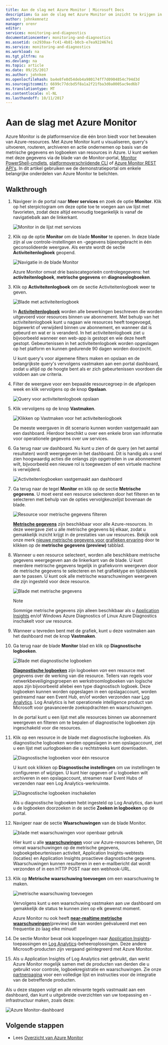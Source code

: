 ```yaml
---
title: Aan de slag met Azure Monitor | Microsoft Docs
description: Ga aan de slag met Azure Monitor om inzicht te krijgen in de werking van uw resources en maatregelen te nemen op basis van gegevens.
author: johnkemnetz
manager: orenr
editor: 
services: monitoring-and-diagnostics
documentationcenter: monitoring-and-diagnostics
ms.assetid: ce2930aa-fc41-4b81-b0cb-e7ea922467e1
ms.service: monitoring-and-diagnostics
ms.workload: na
ms.tgt_pltfrm: na
ms.devlang: na
ms.topic: article
ms.date: 09/25/2017
ms.author: johnkem
ms.openlocfilehash: ba4e8fe0d54deb4a980174ff7d0904854c794d3d
ms.sourcegitcommit: 6699c77dcbd5f8a1a2f21fba3d0a0005ac9ed6b7
ms.translationtype: MT
ms.contentlocale: nl-NL
ms.lasthandoff: 10/11/2017
---
```

# <a name="get-started-with-azure-monitor"></a>Aan de slag met Azure Monitor
Azure Monitor is de platformservice die één bron biedt voor het bewaken van Azure-resources. Met Azure Monitor kunt u visualiseren, query's uitvoeren, routeren, archiveren en actie ondernemen op basis van de metrische gegevens en logboeken van resources in Azure. U kunt werken met deze gegevens via de blade van de Monitor-portal, [Monitor PowerShell-cmdlets](insights-powershell-samples.md), [platformoverschrijdende CLI](insights-cli-samples.md) of [Azure Monitor REST API's](https://msdn.microsoft.com/library/dn931943.aspx). In dit artikel gebruiken we de demonstratieportal om enkele belangrijke onderdelen van Azure Monitor te belichten.

## <a name="walkthrough"></a>Walkthrough
1. Navigeer in de portal naar **Meer services** en zoek de optie **Monitor**. Klik op het sterpictogram om deze optie toe te voegen aan uw lijst met favorieten, zodat deze altijd eenvoudig toegankelijk is vanaf de navigatiebalk aan de linkerkant.

    ![Monitor in de lijst met services](./media/monitoring-get-started/monitor-more-services.png)
2. Klik op de optie **Monitor** om de blade **Monitor** te openen. In deze blade zijn al uw controle-instellingen en -gegevens bijeengebracht in één geconsolideerde weergave. Als eerste wordt de sectie **Activiteitenlogboek** geopend.

    ![Navigatie in de blade Monitor](./media/monitoring-get-started/monitor-blade-nav.png)

    Azure Monitor omvat drie basiscategorieën controlegegevens: het **activiteitenlogboek**, **metrische gegevens** en **diagnoselogboeken**.
3. Klik op **Activiteitenlogboek** om de sectie Activiteitenlogboek weer te geven.

    ![Blade met activiteitenlogboek](./media/monitoring-get-started/monitor-act-log-blade.png)

    In [**Activiteitenlogboek**](monitoring-overview-activity-logs.md) worden alle bewerkingen beschreven die worden uitgevoerd voor resources binnen uw abonnement. Met behulp van het activiteitenlogboek kunt u nagaan wie resources heeft toegevoegd, bijgewerkt of verwijderd binnen uw abonnement, en wanneer dat is gebeurd en wat er is veranderd. In het activiteitenlogboek ziet u bijvoorbeeld wanneer een web-app is gestopt en wie deze heeft gestopt. Gebeurtenissen in het activiteitenlogboek worden opgeslagen op het platform en kunnen gedurende 90 dagen worden doorzocht.

    U kunt query's voor algemene filters maken en opslaan en de belangrijkste query's vervolgens vastmaken aan een portal dashboard, zodat u altijd op de hoogte bent als er zich gebeurtenissen voordoen die voldoen aan uw criteria.
4. Filter de weergave voor een bepaalde resourcegroep in de afgelopen week en klik vervolgens op de knop **Opslaan**.

    ![Query voor activiteitenlogboek opslaan](./media/monitoring-get-started/monitor-act-log-save.png)
5. Klik vervolgens op de knop **Vastmaken**.

    ![Klikken op Vastmaken voor het activiteitenlogboek](./media/monitoring-get-started/monitor-act-log-pin.png)

    De meeste weergaven in dit scenario kunnen worden vastgemaakt aan een dashboard. Hierdoor beschikt u over een enkele bron van informatie voor operationele gegevens over uw services.
6. Ga terug naar uw dashboard. Nu kunt u zien of de query (en het aantal resultaten) wordt weergegeven in het dashboard. Dit is handig als u snel zien hoogwaardig acties die onlangs zijn opgetreden in uw abonnement wilt, bijvoorbeeld een nieuwe rol is toegewezen of een virtuele machine is verwijderd.

    ![Activiteitenlogboeken vastgemaakt aan dashboard](./media/monitoring-get-started/monitor-act-log-db.png)
7. Ga terug naar de tegel **Monitor** en klik op de sectie **Metrische gegevens**. U moet eerst een resource selecteren door het filteren en te selecteren met behulp van de opties vervolgkeuzelijst bovenaan de blade.

    ![Resource voor metrische gegevens filteren](./media/monitoring-get-started/monitor-met-filter.png)

    [**Metrische gegevens**](monitoring-overview-metrics.md) zijn beschikbaar voor alle Azure-resources. In deze weergave ziet u alle metrische gegevens bij elkaar, zodat u gemakkelijk inzicht krijgt in de prestaties van uw resources. Bekijk ook onze merk [nieuwe metrische gegevens voor grafieken ervaring](https://aka.ms/azuremonitor/new-metrics-charts) door te klikken op de **metrische gegevens (preview)** tabblad.
8. Wanneer u een resource selecteert, worden alle beschikbare metrische gegevens weergegeven aan de linkerkant van de blade. U kunt meerdere metrische gegevens tegelijk in grafiekvorm weergeven door de metrische gegevens te selecteren en het grafiektype en tijdsbereik aan te passen. U kunt ook alle metrische waarschuwingen weergeven die zijn ingesteld voor deze resource.

    ![Blade met metrische gegevens](./media/monitoring-get-started/monitor-metric-blade.png)

   > [!NOTE]
   > Sommige metrische gegevens zijn alleen beschikbaar als u [Application Insights](../application-insights/app-insights-overview.md) en/of Windows Azure Diagnostics of Linux Azure Diagnostics inschakelt voor uw resource.
   >
   >
9. Wanneer u tevreden bent met de grafiek, kunt u deze vastmaken aan het dashboard met de knop **Vastmaken**.
10. Ga terug naar de blade **Monitor** blad en klik op **Diagnostische logboeken**.

    ![Blade met diagnostische logboeken](./media/monitoring-get-started/monitor-diaglogs-blade.png)

    [**Diagnostische logboeken**](monitoring-overview-of-diagnostic-logs.md) zijn logboeken *van* een resource met gegevens over de werking van die resource. Tellers van regels voor netwerkbeveiligingsgroepen en werkstroomlogboeken van logische apps zijn bijvoorbeeld allebei een type diagnostisch logboek. Deze logboeken kunnen worden opgeslagen in een opslagaccount, worden gestreamd naar een Event Hub, en/of worden verzonden naar [Log Analytics](../log-analytics/log-analytics-overview.md). Log Analytics is het operationele intelligence product van Microsoft voor geavanceerde zoekopdrachten en waarschuwingen.

    In de portal kunt u een lijst met alle resources binnen uw abonnement weergeven en filteren om te bepalen of diagnostische logboeken zijn ingeschakeld voor die resources.
11. Klik op een resource in de blade met diagnostische logboeken. Als diagnostische logboeken worden opgeslagen in een opslagaccount, ziet u een lijst met uurlogboeken die u rechtstreeks kunt downloaden.

    ![Diagnostische logboeken voor één resource](./media/monitoring-get-started/monitor-diaglogs-detail.png)

    U kunt ook klikken op **Diagnostische instellingen** om uw instellingen te configureren of wijzigen. U kunt hier opgeven of u logboeken wilt archiveren in een opslagaccount, streamen naar Event Hubs of verzenden naar een Log Analytics-werkruimte.

    ![Diagnostische logboeken inschakelen](./media/monitoring-get-started/monitor-diaglogs-enable.png)

    Als u diagnostische logboeken hebt ingesteld op Log Analytics, dan kunt u de logboeken doorzoeken in de sectie **Zoeken in logboeken** op de portal.
12. Navigeer naar de sectie **Waarschuwingen** van de blade Monitor.

    ![blade met waarschuwingen voor openbaar gebruik](./media/monitoring-get-started/monitor-alerts-nopp.png)

    Hier kunt u alle [**waarschuwingen**](monitoring-overview-alerts.md) voor uw Azure-resources beheren, Dit omvat waarschuwingen op de metrische gegevens, logboekgebeurtenissen activiteit, Application Insights-webtests (locaties) en Application Insights proactieve diagnostische gegevens. Waarschuwingen kunnen resulteren in een e-mailbericht dat wordt verzonden of in een HTTP POST naar een webhook-URL.
13. Klik op **Metrische waarschuwing toevoegen** om een waarschuwing te maken.

    ![metrische waarschuwing toevoegen](./media/monitoring-get-started/monitor-alerts-add.png)

    Vervolgens kunt u een waarschuwing vastmaken aan uw dashboard om gemakkelijk de status te kunnen zien op elk gewenst moment.

    Azure Monitor nu ook heeft [ **near-realtime metrische waarschuwingen**](https://aka.ms/azuremonitor/near-real-time-alerts)(preview) die kan worden geëvalueerd met een frequentie zo laag elke minuut!
    
14. De sectie Monitor bevat ook koppelingen naar [Application Insights](../application-insights/app-insights-overview.md)-toepassingen en [Log Analytics](../log-analytics/log-analytics-overview.md)-beheeroplossingen. Deze andere Microsoft-producten zijn vergaand geïntegreerd met Azure Monitor.
15. Als u Application Insights of Log Analytics niet gebruikt, dan werkt Azure Monitor mogelijk samen met de producten van derden die u gebruikt voor controle, logboekregistratie en waarschuwingen. Zie onze [partnerpagina](monitoring-partners.md) voor een volledige lijst en instructies voor de integratie van de betreffende producten.

Als u deze stappen volgt en alle relevante tegels vastmaakt aan een dashboard, dan kunt u uitgebreide overzichten van uw toepassing en -infrastructuur maken, zoals deze:

![Azure Monitor-dashboard](./media/monitoring-get-started/monitor-final-dash.png)

## <a name="next-steps"></a>Volgende stappen
* Lees [Overzicht van Azure Monitor](monitoring-overview.md)
